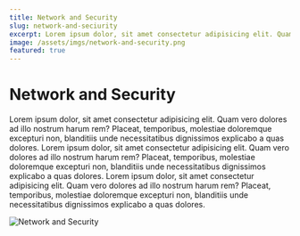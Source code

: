 ```yaml
---
title: Network and Security
slug: network-and-seciurity
excerpt: Lorem ipsum dolor, sit amet consectetur adipisicing elit. Quam vero dolores ad illo nostrum harum rem? Placeat, temporibus, molestiae doloremque excepturi non.
image: /assets/imgs/network-and-security.png
featured: true
---
```


# Network and Security

Lorem ipsum dolor, sit amet consectetur adipisicing elit. Quam vero dolores ad illo nostrum harum rem? Placeat, temporibus, molestiae doloremque excepturi non, blanditiis unde necessitatibus dignissimos explicabo a quas dolores.
Lorem ipsum dolor, sit amet consectetur adipisicing elit. Quam vero dolores ad illo nostrum harum rem? Placeat, temporibus, molestiae doloremque excepturi non, blanditiis unde necessitatibus dignissimos explicabo a quas dolores.
Lorem ipsum dolor, sit amet consectetur adipisicing elit. Quam vero dolores ad illo nostrum harum rem? Placeat, temporibus, molestiae doloremque excepturi non, blanditiis unde necessitatibus dignissimos explicabo a quas dolores.

![Network and Security](/assets/imgs/img11.jpeg)
